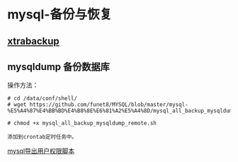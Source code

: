 
# mysql-备份与恢复

## [xtrabackup](mysql-备份与恢复/使用xtrabackup备份恢复mysql数据库)


## mysqldump 备份数据库

操作方法：
```
# cd /data/conf/shell/
# wget https://github.com/funet8/MYSQL/blob/master/mysql-%E5%A4%87%E4%BB%BD%E4%B8%8E%E6%81%A2%E5%A4%8D/mysql_all_backup_mysqldump_remote.sh

# chmod +x mysql_all_backup_mysqldump_remote.sh

添加到crontab定时任务中。
```


[mysql导出用户权限脚本](https://github.com/funet8/MYSQL/blob/master/Mysql_Shell/mysql_backup_user.sh)